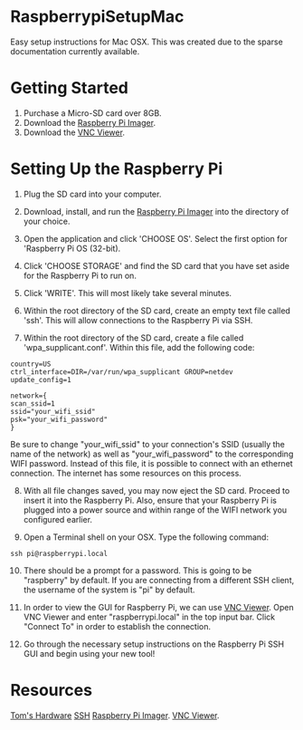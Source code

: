 # RaspberrypiSetupMac
Easy setup instructions for Mac OSX. This was created due to the sparse documentation currently available.



# Getting Started
1. Purchase a Micro-SD card over 8GB.
2. Download the [Raspberry Pi Imager](https://www.raspberrypi.org/downloads/).
3. Download the [VNC Viewer](https://www.realvnc.com/en/connect/download/viewer/macos/).



# Setting Up the Raspberry Pi
1. Plug the SD card into your computer.

2. Download, install, and run the [Raspberry Pi Imager](https://www.raspberrypi.org/downloads/) into the directory of your choice.

3. Open the application and click 'CHOOSE OS'. Select the first option for 'Raspberry Pi OS (32-bit).

4. Click 'CHOOSE STORAGE' and find the SD card that you have set aside for the Raspberry Pi to run on. 

5. Click 'WRITE'. This will most likely take several minutes.

6. Within the root directory of the SD card, create an empty text file called 'ssh'. This will allow connections to the Raspberry Pi via SSH.

7. Within the root directory of the SD card, create a file called 'wpa_supplicant.conf'. Within this file, add the following code:
  ```
  country=US
  ctrl_interface=DIR=/var/run/wpa_supplicant GROUP=netdev
  update_config=1

  network={
  scan_ssid=1
  ssid="your_wifi_ssid"
  psk="your_wifi_password"
  } 
  ```
  Be sure to change "your_wifi_ssid" to your connection's SSID (usually the name of the network) as well as "your_wifi_password" to the corresponding WIFI password. Instead of this file, it is possible to connect with an ethernet connection. The internet has some resources on this process.

8. With all file changes saved, you may now eject the SD card. Proceed to insert it into the Raspberry Pi. Also, ensure that your Raspberry Pi is plugged into a power source and within range of the WIFI network you configured earlier.

9. Open a Terminal shell on your OSX. Type the following command:
  ```
  ssh pi@raspberrypi.local
  ```
  
10. There should be a prompt for a password. This is going to be "raspberry" by default. If you are connecting from a different SSH client, the username of the system is "pi" by default.

11. In order to view the GUI for Raspberry Pi, we can use [VNC Viewer](https://www.realvnc.com/en/connect/download/viewer/macos/). Open VNC Viewer and enter "raspberrypi.local" in the top input bar. Click "Connect To" in order to establish the connection.

12. Go through the necessary setup instructions on the Raspberry Pi SSH GUI and begin using your new tool!



# Resources
[Tom's Hardware](https://www.tomshardware.com/reviews/raspberry-pi-headless-setup-how-to,6028.html)
[SSH](https://www.ssh.com/academy/ssh/putty/mac)
[Raspberry Pi Imager](https://www.raspberrypi.org/downloads/).
[VNC Viewer](https://www.realvnc.com/en/connect/download/viewer/macos/).

